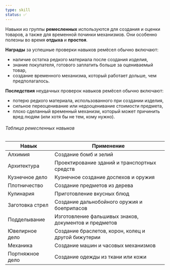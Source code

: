 ```yaml
---
type: skill
status: ✅
---
```


Навыки из группы **ремесленных** используются для создания и оценки товаров, а также для временной починки механизмов. Они особенно полезны во время **отдыха** и **простоя**.

**Награды** за успешные проверки навыков ремёсел обычно включают:
- наличие остатка редкого материала после создания изделия,
- знание покупателя, готового заплатить больше за оцениваемый товар,
- создание временного механизма, который работает дольше, чем предполагалось.

**Последствия** неудачных проверок навыков ремёсел обычно включают:
- потерю редкого материала, использованного при создании изделия,
- сильное переоценивание или недооценивание стоимости предмета,
- плохо сделанный временный механизм, который может причинить вред людям (или хотя бы не тем, кому нужно).
###### Таблица ремесленных навыков

| Навык           | Применение                                            |
| --------------- | ----------------------------------------------------- |
| Алхимия         | Создание бомб и зелий                                 |
| Архитектура     | Проектирование зданий и транспортных средств          |
| Кузнечное дело  | Кузнечное создание доспехов и оружия                  |
| Плотничество    | Создание предметов из дерева                          |
| Кулинария       | Приготовление вкусных блюд                            |
| Заготовка стрел | Создание дальнобойного оружия и боеприпасов           |
| Подделывание    | Изготовление фальшивых знаков, документов и предметов |
| Ювелирное дело  | Создание браслетов, корон, колец и другой бижутерии   |
| Механика        | Создание машин и часовых механизмов                   |
| Портняжное дело | Создание одежды из ткани или кожи                     |
